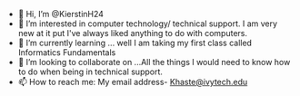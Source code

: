 - 👋 Hi, I’m @KierstinH24
- 👀 I’m interested in computer technology/ technical support. I am very new at it put I've always liked anything to do with computers.
- 🌱 I’m currently learning ... well I am taking my first class called Informatics Fundamentals
- 💞️ I’m looking to collaborate on ...All the things I would need to know how to do when being in technical support.
- 📫 How to reach me: My email address- Khaste@ivytech.edu

<!---
KierstinH24/KierstinH24 is a ✨ special ✨ repository because its `README.md` (this file) appears on your GitHub profile.
You can click the Preview link to take a look at your changes.
--->
